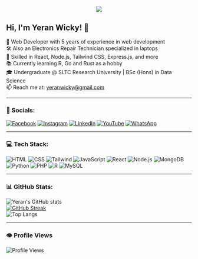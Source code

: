 <h2 align="center">
  <img src="https://readme-typing-svg.herokuapp.com/?font=consolas&size=35&center=true&vCenter=true&width=700&height=70&duration=3500&lines=Hello+Everyone!👋🏻;I'm+Yeran+Wicky!😎;An+Undergraduate+Student🎓;Software+Developer👨🏻‍💻;Electronics+Repair+Technician🛠️;Contact:+yeranwicky%40gmail.com&color=13d494&background=00000000" />
</h2>

## Hi, I'm Yeran Wicky! 👋

🌟 Web Developer with 5 years of experience in web development <br>
🛠️ Also an Electronics Repair Technician specialized in laptops <br>
💼 Skilled in React, Node.js, Tailwind CSS, Express.js, and more <br>
📚 Currently learning R, Go and Rust as a hobby <br>
🎓 Undergraduate @ SLTC Research University | BSc (Hons) in Data Science <br>
📫 Reach me at: [yeranwicky@gmail.com](mailto:yeranwicky@gmail.com)

---

### 🔗 Socials:
[![Facebook](https://img.shields.io/badge/Facebook-1877F2?style=for-the-badge&logo=facebook&logoColor=white)](http://www.facebook.com/banula.yeran.52)
[![Instagram](https://img.shields.io/badge/Instagram-E4405F?style=for-the-badge&logo=instagram&logoColor=white)](https://instagram.com/yeran_wicky)
[![LinkedIn](https://img.shields.io/badge/LinkedIn-blue?style=for-the-badge&logo=linkedin&logoColor=white)](https://www.linkedin.com/in/banula-wickramaarachchi)
[![YouTube](https://img.shields.io/badge/YouTube-red?style=for-the-badge&logo=youtube&logoColor=white)](https://www.youtube.com/@YeranElectronics)
[![WhatsApp](https://img.shields.io/badge/WhatsApp-25D366?style=for-the-badge&logo=whatsapp&logoColor=white)](https://wa.me/94705186009)

---

### 💻 Tech Stack:
![HTML](https://img.shields.io/badge/HTML-E34F26?style=for-the-badge&logo=html5&logoColor=white)
![CSS](https://img.shields.io/badge/CSS-1572B6?style=for-the-badge&logo=css3&logoColor=white)
![Tailwind](https://img.shields.io/badge/Tailwind_CSS-06B6D4?style=for-the-badge&logo=tailwind-css&logoColor=white)
![JavaScript](https://img.shields.io/badge/JavaScript-black?style=for-the-badge&logo=javascript)
![React](https://img.shields.io/badge/React-20232A?style=for-the-badge&logo=react)
![Node.js](https://img.shields.io/badge/Node.js-339933?style=for-the-badge&logo=nodedotjs&logoColor=white)
![MongoDB](https://img.shields.io/badge/MongoDB-4EA94B?style=for-the-badge&logo=mongodb&logoColor=white)
![Python](https://img.shields.io/badge/Python-3776AB?style=for-the-badge&logo=python&logoColor=white)
![PHP](https://img.shields.io/badge/PHP-777BB4?style=for-the-badge&logo=php&logoColor=white)
![R](https://img.shields.io/badge/R-276DC3?style=for-the-badge&logo=r&logoColor=white)
![MySQL](https://img.shields.io/badge/MySQL-4479A1?style=for-the-badge&logo=mysql&logoColor=white)

---

### 📊 GitHub Stats:
![Yeran's GitHub stats](https://github-readme-stats.vercel.app/api?username=yeran-wicky&show_icons=true&theme=radical)  
[![GitHub Streak](https://github-readme-streak-stats.herokuapp.com?user=yeran-wicky&theme=radical&hide_border=false)](https://git.io/streak-stats)  
![Top Langs](https://github-readme-stats.vercel.app/api/top-langs/?username=yeran-wicky&layout=compact&theme=radical)

---

### 👁️ Profile Views
![Profile Views](https://komarev.com/ghpvc/?username=banulawick&color=blue&style=for-the-badge)
